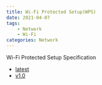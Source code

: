 ```yaml
---
title: Wi-Fi Protected Setup(WPS)
date: 2021-04-07
tags:
	- Network
	- Wi-Fi
categories: Network
---
```


Wi-Fi Protected Setup Specification

<!--more-->

* <a href="latest" target="manual">latest</a>
* <a href="Wi-Fi_Protected_Setup_Specification_1.0h.pdf" target="manual">v1.0</a>
